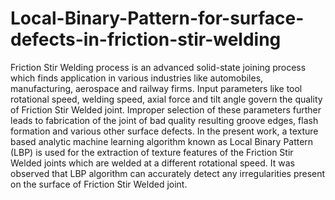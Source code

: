 # Local-Binary-Pattern-for-surface-defects-in-friction-stir-welding
Friction Stir Welding process is an advanced solid-state joining process which finds application in various industries like automobiles, manufacturing, aerospace and railway firms. Input parameters like tool rotational speed, welding speed, axial force and tilt angle govern the quality of Friction Stir Welded joint. Improper selection of these parameters further leads to fabrication of the joint of bad quality resulting groove edges, flash formation and various other surface defects. In the present work, a texture based analytic machine learning algorithm known as Local Binary Pattern (LBP) is used for the extraction of texture features of the Friction Stir Welded joints which are welded at a different rotational speed. It was observed that LBP algorithm can accurately detect any irregularities present on the surface of Friction Stir Welded joint. 
